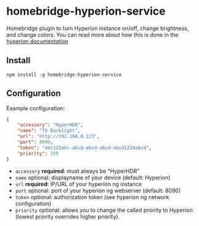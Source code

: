 # homebridge-hyperion-service
Homebridge plugin to turn Hyperion instance on/off, change brightness, and change colors. You can read more about how this is done in the [hyperion documentation](https://docs.hyperion-project.org/en/json/Control.html)

## Install

```
npm install -g homebridge-hyperion-service
```

## Configuration

Example configuration:
```json
{
    "accessory": "HyperHDR",
    "name": "TV Backlight",
    "url": "http://192.168.0.123",
    "port": 8090,
    "token": "abc123abc-abcd-abcd-abcd-abcd1234abcd",
    "priority": 150
}
```

- `accessory` **required**: must always be "HyperHDR"
- `name` optional: displayname of your device (default: Hyperion)
- `url` **required**: IP/URL of your hyperion ng instance  
- `port` optional: port of your hyperion ng webserver (default: 8090)
- `token` optional: authorization token (see hyperion ng network configuration)
- `priority` optional: allows you to change the called priority to Hyperion (lowest priority overrides higher priority).
